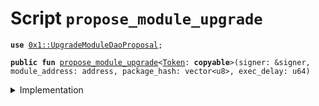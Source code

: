 
<a name="propose_module_upgrade"></a>

# Script `propose_module_upgrade`





<pre><code><b>use</b> <a href="../../modules/doc/UpgradeModuleDaoProposal.md#0x1_UpgradeModuleDaoProposal">0x1::UpgradeModuleDaoProposal</a>;
</code></pre>




<pre><code><b>public</b> <b>fun</b> <a href="propose_module_upgrade.md#propose_module_upgrade">propose_module_upgrade</a>&lt;<a href="../../modules/doc/Token.md#0x1_Token">Token</a>: <b>copyable</b>&gt;(signer: &signer, module_address: address, package_hash: vector&lt;u8&gt;, exec_delay: u64)
</code></pre>



<details>
<summary>Implementation</summary>


<pre><code><b>fun</b> <a href="propose_module_upgrade.md#propose_module_upgrade">propose_module_upgrade</a>&lt;<a href="../../modules/doc/Token.md#0x1_Token">Token</a>: <b>copyable</b>&gt;(
    signer: &signer,
    module_address: address,
    package_hash: vector&lt;u8&gt;,
    exec_delay: u64,
) {
    <a href="../../modules/doc/UpgradeModuleDaoProposal.md#0x1_UpgradeModuleDaoProposal_propose_module_upgrade">UpgradeModuleDaoProposal::propose_module_upgrade</a>&lt;<a href="../../modules/doc/Token.md#0x1_Token">Token</a>&gt;(
        signer,
        module_address,
        package_hash,
        exec_delay,
    );
}
</code></pre>



</details>
